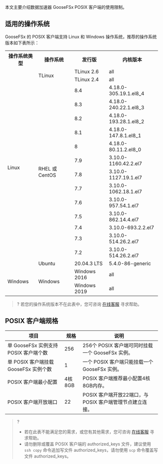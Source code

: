 本文主要介绍数据加速器 GooseFSx POSIX 客户端的使用限制。

## 适用的操作系统

GooseFSx 的 POSIX 客户端支持 Linux 和 Windows 操作系统，推荐的操作系统版本如下表所示：

<table>
   <tr>
      <th>操作系统类型</td>
      <th>操作系统</td>
      <th>发行版</td>
      <th>内核版本</td>
   </tr>
   <tr>
      <td rowspan=16>Linux</td>
      <td rowspan=2>TLinux</td>
      <td>TLinux 2.6</td>
      <td>all</td>
   </tr>
   <tr>
      <td>TLinux 2.4</td>
      <td>all</td>
   </tr>
   <tr>
      <td rowspan=13>RHEL 或 CentOS</td>
      <td>8.4</td>
      <td>4.18.0-305.19.1.el8_4</td>
   </tr>
   <tr>
      <td>8.3</td>
      <td>4.18.0-240.22.1.el8_3</td>
   </tr>
   <tr>
      <td>8.2</td>
      <td>4.18.0-193.28.1.el8_2</td>
   </tr>
   <tr>
      <td>8.1</td>
      <td>4.18.0-147.8.1.el8_1</td>
   </tr>
   <tr>
      <td>8</td>
      <td>4.18.0-80.11.2.el8_0</td>
   </tr>
   <tr>
      <td>7.9</td>
      <td>3.10.0-1160.42.2.el7</td>
   </tr>
   <tr>
      <td>7.8</td>
      <td>3.10.0-1127.19.1.el7</td>
   </tr>
   <tr>
      <td>7.7</td>
      <td>3.10.0-1062.18.1.el7</td>
   </tr>
   <tr>
      <td>7.6</td>
      <td>3.10.0-957.54.1.el7</td>
   </tr>
   <tr>
      <td>7.5</td>
      <td>3.10.0-862.14.4.el7</td>
   </tr>
   <tr>
      <td>7.4</td>
      <td>3.10.0-693.2.2.el7</td>
   </tr>
   <tr>
      <td>7.3</td>
      <td>3.10.0-514.26.2.el7</td>
   </tr>
   <tr>
      <td>7.2</td>
      <td>3.10.0-514.26.2.el7</td>
   </tr>
   <tr>
      <td>Ubuntu</td>
      <td>20.04.3 LTS</td>
      <td>5.4.0-86-generic</td>
   </tr>
   <tr>
      <td rowspan=2>Windows</td>
      <td rowspan=2>Windows</td>
      <td>Windows 2016</td>
      <td>all</td>
   </tr>
   <tr>
      <td>Windows 2019</td>
      <td>all</td>
   </tr>
</table>

>? 若您的操作系统版本不在此表中，您可咨询 [在线客服](https://cloud.tencent.com/act/event/Online_service?from=doc_582) 寻求帮助。
>

## POSIX 客户端规格

| **项目**                          | **规格** | **说明**                                                     |
| --------------------------------- | -------- | ------------------------------------------------------------ |
| 单 GooseFSx 实例支持 POSIX 客户端个数 | 256        | 256个 POSIX 客户端可同时挂载一个 GooseFSx 实例。                      |
| 单 POSIX 客户端挂载 GooseFSx 实例个数 | 1      | 一个 POSIX 客户端只能挂载一个 GooseFSx 实例。 |
| POSIX 客户端最小配置 | 4核8GB        | POSIX 客户端推荐最小配置4核8GB内存。                      |
| POSIX 客户端开放端口 | 22        | POSIX 客户端开放22端口，与 POSIX 客户端管理节点建立连接。                      |

>? 
> - 若在此表不能满足您的需求，或您有其他需求，您可咨询 [在线客服](https://cloud.tencent.com/act/event/Online_service?from=doc_582) 寻求帮助。
> - 请勿删除或覆盖 POSIX 客户端的 authorized_keys 文件，建议使用 `ssh copy` 命令追加写文件 authorized_keys，请勿使用 `scp` 命令覆盖写文件 authorized_keys。
> 
